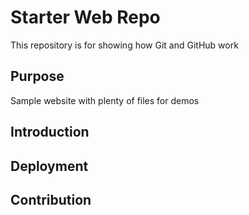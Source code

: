 # Starter Web Repo

This repository is for showing how Git and GitHub work

## Purpose

Sample website with plenty of files for demos

## Introduction

## Deployment

## Contribution
